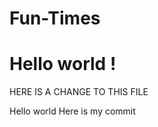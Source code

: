# Fun-Times


<h1> Hello world !</h1>

HERE IS A CHANGE TO THIS FILE

Hello world 
Here is my commit
